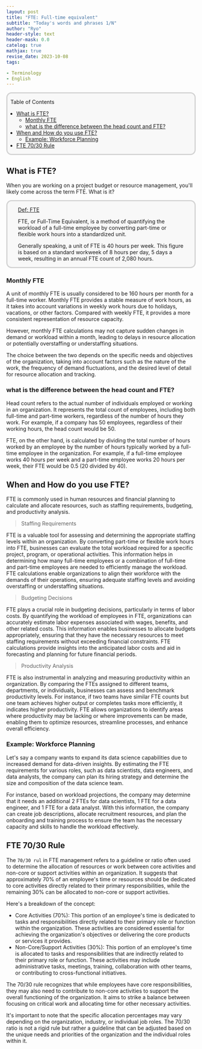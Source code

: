 ```yaml
---
layout: post
title: "FTE: Full-time equivalent"
subtitle: "Today's words and phrases 1/N"
author: "Ryo"
header-style: text
header-mask: 0.0
catelog: true
mathjax: true
revise_date: 2023-10-08
tags:

- Terminology
- English
---
```


<div style='border-radius: 1em; border-style:solid; border-color:#D3D3D3; background-color:#F8F8F8'>

<p class="h4">&nbsp;&nbsp;Table of Contents</p>

<!-- START doctoc generated TOC please keep comment here to allow auto update -->
<!-- DON'T EDIT THIS SECTION, INSTEAD RE-RUN doctoc TO UPDATE -->

- [What is FTE?](#what-is-fte)
  - [Monthly FTE](#monthly-fte)
  - [what is the difference between the head count and FTE?](#what-is-the-difference-between-the-head-count-and-fte)
- [When and How do you use FTE?](#when-and-how-do-you-use-fte)
  - [Example: Workforce Planning](#example-workforce-planning)
- [FTE 70/30 Rule](#fte-7030-rule)

<!-- END doctoc generated TOC please keep comment here to allow auto update -->


</div>


## What is FTE?

When you are working on a project budget or resource management, you'll likely come across the term FTE. What is it?

<div style='padding-left: 2em; padding-right: 2em; border-radius: 1em; border-style:solid; border-color:#D3D3D3; background-color:#F8F8F8'>
<p class="h4"><ins>Def: FTE</ins></p>

FTE, or Full-Time Equivalent, is a method of quantifying the workload of a full-time employee by converting part-time or flexible work hours into a standardized unit.

Generally speaking, a unit of FTE is 40 hours per week. This figure is based on a standard workweek of 8 hours per day, 5 days a week, resulting in an annual FTE count of 2,080 hours.

</div>


### Monthly FTE

A unit of monthly FTE is usually considered to be 160 hours per month for a full-time worker. 
Monthly FTE provides a stable measure of work hours, as it takes into account variations in weekly work hours due to holidays, vacations, or other factors. 
Compared with weekly FTE, it provides a more consistent representation of resource capacity.

However, monthly FTE calculations may not capture sudden changes in demand or workload within a month, leading to delays in resource allocation or potentially overstaffing or understaffing situations.

The choice between the two depends on the specific needs and objectives of the organization, taking into account factors such as the nature of the work, the frequency of demand fluctuations, and the desired level of detail for resource allocation and tracking.

### what is the difference between the head count and FTE?

Head count refers to the actual number of individuals employed or working in an organization. It represents the total count of employees, including both full-time and part-time workers, regardless of the number of hours they work. For example, if a company has 50 employees, regardless of their working hours, the head count would be 50.

FTE, on the other hand, is calculated by dividing the total number of hours worked by an employee by the number of hours typically worked by a full-time employee in the organization. For example, if a full-time employee works 40 hours per week and a part-time employee works 20 hours per week, their FTE would be 0.5 (20 divided by 40).

## When and How do you use FTE?

FTE is commonly used in human resources and financial planning to calculate and allocate resources, such as staffing requirements, budgeting, and productivity analysis.

> Staffing Requirements

FTE is a valuable tool for assessing and determining the appropriate staffing levels within an organization. By converting part-time or flexible work hours into FTE, businesses can evaluate the total workload required for a specific project, program, or operational activities. This information helps in determining how many full-time employees or a combination of full-time and part-time employees are needed to efficiently manage the workload. FTE calculations enable organizations to align their workforce with the demands of their operations, ensuring adequate staffing levels and avoiding overstaffing or understaffing situations.

> Budgeting Decisions

FTE plays a crucial role in budgeting decisions, particularly in terms of labor costs. By quantifying the workload of employees in FTE, organizations can accurately estimate labor expenses associated with wages, benefits, and other related costs. This information enables businesses to allocate budgets appropriately, ensuring that they have the necessary resources to meet staffing requirements without exceeding financial constraints. FTE calculations provide insights into the anticipated labor costs and aid in forecasting and planning for future financial periods.

> Productivity Analysis

FTE is also instrumental in analyzing and measuring productivity within an organization. By comparing the FTEs assigned to different teams, departments, or individuals, businesses can assess and benchmark productivity levels. For instance, if two teams have similar FTE counts but one team achieves higher output or completes tasks more efficiently, it indicates higher productivity. FTE allows organizations to identify areas where productivity may be lacking or where improvements can be made, enabling them to optimize resources, streamline processes, and enhance overall efficiency.

### Example: Workforce Planning

Let's say a company wants to expand its data science capabilities due to increased demand for data-driven insights. By estimating the FTE requirements for various roles, such as data scientists, data engineers, and data analysts, the company can plan its hiring strategy and determine the size and composition of the data science team.

For instance, based on workload projections, the company may determine that it needs an additional 2 FTEs for data scientists, 1 FTE for a data engineer, and 1 FTE for a data analyst. With this information, the company can create job descriptions, allocate recruitment resources, and plan the onboarding and training process to ensure the team has the necessary capacity and skills to handle the workload effectively.

## FTE 70/30 Rule

The `70/30 rul` in FTE management refers to a guideline or ratio often used to determine the allocation of resources or work between core activities and non-core or support activities within an organization. It suggests that approximately 70% of an employee's time or resources should be dedicated to core activities directly related to their primary responsibilities, while the remaining 30% can be allocated to non-core or support activities.

Here's a breakdown of the concept:

- Core Activities (70%): This portion of an employee's time is dedicated to tasks and responsibilities directly related to their primary role or function within the organization. These activities are considered essential for achieving the organization's objectives or delivering the core products or services it provides.
- Non-Core/Support Activities (30%): This portion of an employee's time is allocated to tasks and responsibilities that are indirectly related to their primary role or function. These activities may include administrative tasks, meetings, training, collaboration with other teams, or contributing to cross-functional initiatives.

The 70/30 rule recognizes that while employees have core responsibilities, they may also need to contribute to non-core activities to support the overall functioning of the organization. It aims to strike a balance between focusing on critical work and allocating time for other necessary activities.

It's important to note that the specific allocation percentages may vary depending on the organization, industry, or individual job roles. The 70/30 ratio is not a rigid rule but rather a guideline that can be adjusted based on the unique needs and priorities of the organization and the individual roles within it.
